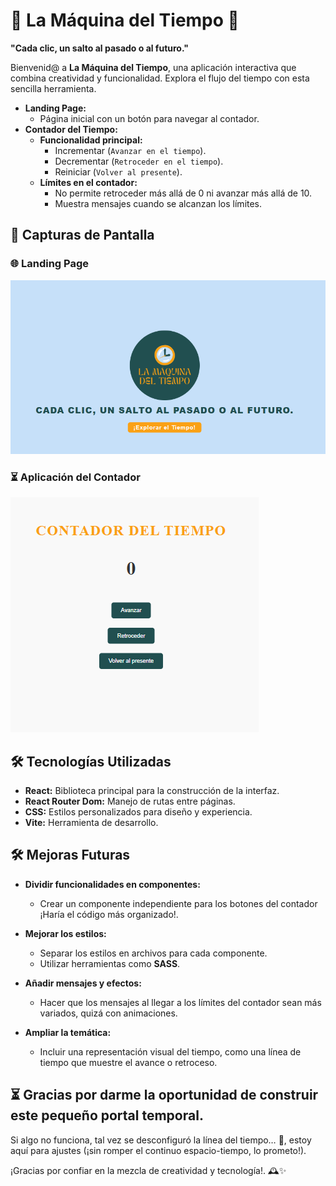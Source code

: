 # 🌟 La Máquina del Tiempo 🌟

**"Cada clic, un salto al pasado o al futuro."**

Bienvenid@ a **La Máquina del Tiempo**, una aplicación interactiva que combina creatividad y funcionalidad. Explora el flujo del tiempo con esta sencilla herramienta.

- **Landing Page:**
  - Página inicial con un botón para navegar al contador.
- **Contador del Tiempo:**
  - **Funcionalidad principal:**
    - Incrementar (`Avanzar en el tiempo`).
    - Decrementar (`Retroceder en el tiempo`).
    - Reiniciar (`Volver al presente`).
  - **Límites en el contador:**
    - No permite retroceder más allá de 0 ni avanzar más allá de 10.
    - Muestra mensajes cuando se alcanzan los límites.

## 🚀 Capturas de Pantalla

### 🌐 Landing Page

![Landing](src/images/capturaTiempo.png)

### ⏳ Aplicación del Contador

![Contador](src/images/capturaContador.png)

## 🛠️ Tecnologías Utilizadas

- **React:** Biblioteca principal para la construcción de la interfaz.
- **React Router Dom:** Manejo de rutas entre páginas.
- **CSS:** Estilos personalizados para diseño y experiencia.
- **Vite:** Herramienta de desarrollo.

## **🛠️ Mejoras Futuras**

- **Dividir funcionalidades en componentes:**

  - Crear un componente independiente para los botones del contador ¡Haría el código más organizado!.

- **Mejorar los estilos:**

  - Separar los estilos en archivos para cada componente.
  - Utilizar herramientas como **SASS**.

- **Añadir mensajes y efectos:**

  - Hacer que los mensajes al llegar a los límites del contador sean más variados, quizá con animaciones.

- **Ampliar la temática:**
  - Incluir una representación visual del tiempo, como una línea de tiempo que muestre el avance o retroceso.

## **⏳ Gracias por darme la oportunidad de construir este pequeño portal temporal.**

Si algo no funciona, tal vez se desconfiguró la línea del tiempo… 👀, estoy aquí para ajustes (¡sin romper el continuo espacio-tiempo, lo prometo!).

¡Gracias por confiar en la mezcla de creatividad y tecnología!. 🕰️✨

